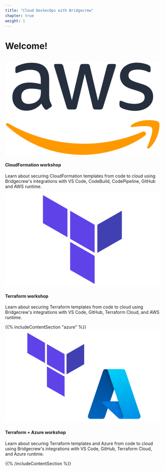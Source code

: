 ```yaml
---
title: "Cloud DevSecOps with Bridgecrew"
chapter: true
weight: 1
---
```


<link href="https://cdn.jsdelivr.net/npm/bootstrap@5.0.2/dist/css/bootstrap.min.css" rel="stylesheet" integrity="sha384-EVSTQN3/azprG1Anm3QDgpJLIm9Nao0Yz1ztcQTwFspd3yD65VohhpuuCOmLASjC" crossorigin="anonymous">
<style>
    a {
        color: inherit;
        text-decoration: none;
    } 
</style>


# Welcome!
<br>
<div class="container">
    <div class="row center">
        <div class="col-lg-6 col-sm-6 mb-4">
                <div class="card text-center">
                    <a href="./aws.html">
                        <div class="card-body p-lg-5 px-3 py-4">
                            <a href="./aws.html">
                                <img src="images/aws_logo.png">
                                <h4 class="card-title mb-3">CloudFormation workshop</h4>
                                <p class="card-text">Learn about securing CloudFormation templates from code to cloud using Bridgecrew's integrations with VS Code, CodeBuild, CodePipeline, GitHub and AWS runtime.</p>
                            </a>
                        </div>
                    </a>
                </div>
        </div>
        <div class="col-lg-6 col-sm-6 mb-4">
                <div class="card text-center">
                    <a href="./terraform.html">
                        <div class="card-body p-lg-5 px-3 py-4">
                            <a href="./terraform.html">
                                <img src="images/terraform_logo.png">
                                <h4 class="card-title mb-3">Terraform workshop</h4>
                                <p class="card-text">Learn about securing Terraform templates from code to cloud using Bridgecrew's integrations with VS Code, GitHub, Terraform Cloud, and AWS runtime.</p>
                            </a>
                        </div>
                    </a>
                </div>
        </div>
        {{% includeContentSection "azure" %}}
        <div class="col-lg-6 col-sm-6 mb-4">
                <div class="card text-center">
                    <a href="./azure.html">
                        <div class="card-body p-lg-5 px-3 py-4">
                            <a href="./azure.html">
                                <img src="images/terraform_azure_logo.png">
                                <h4 class="card-title mb-3">Terraform + Azure workshop</h4>
                                <p class="card-text">Learn about securing Terraform templates and Azure from code to cloud using Bridgecrew's integrations with VS Code, GitHub, Terraform Cloud, and Azure runtime.</p>
                            </a>
                        </div>
                    </a>
                </div>
        </div>
        </div>
        {{% /includeContentSection %}}
</div>
